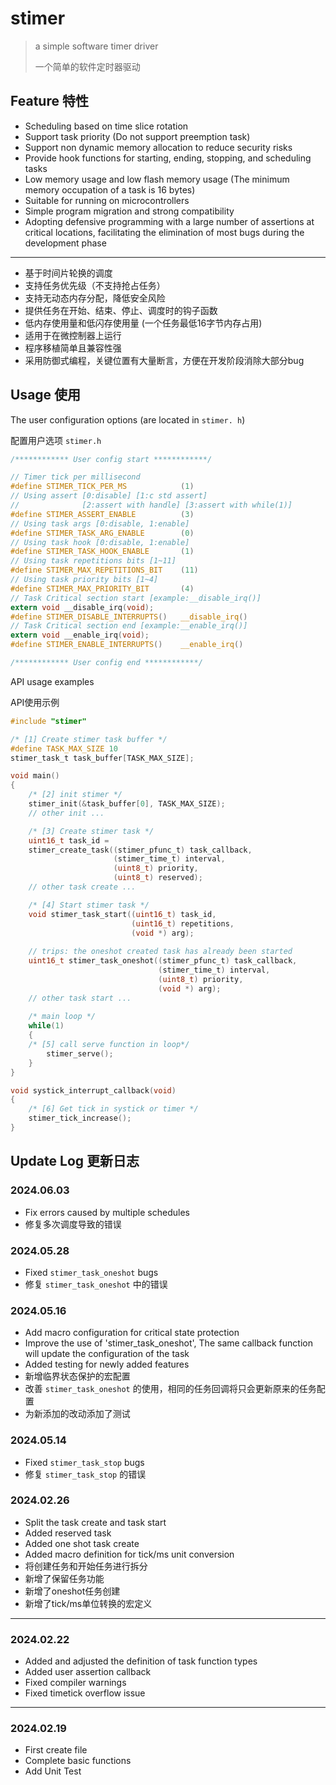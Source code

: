 # stimer

> a simple software timer driver
>
> 一个简单的软件定时器驱动

## Feature 特性

- Scheduling based on time slice rotation
- Support task priority (Do not support preemption task)
- Support non dynamic memory allocation to reduce security risks
- Provide hook functions for starting, ending, stopping, and scheduling tasks
- Low memory usage and low flash memory usage (The minimum memory occupation of a task is 16 bytes)
- Suitable for running on microcontrollers
- Simple program migration and strong compatibility
- Adopting defensive programming with a large number of assertions at critical locations, facilitating the elimination of most bugs during the development phase

---

- 基于时间片轮换的调度
- 支持任务优先级（不支持抢占任务）
- 支持无动态内存分配，降低安全风险
- 提供任务在开始、结束、停止、调度时的钩子函数
- 低内存使用量和低闪存使用量  (一个任务最低16字节内存占用)
- 适用于在微控制器上运行
- 程序移植简单且兼容性强
- 采用防御式编程，关键位置有大量断言，方便在开发阶段消除大部分bug

## Usage 使用

The user configuration options (are located in `stimer. h`)

配置用户选项 `stimer.h`

```c
/************ User config start ************/

// Timer tick per millisecond
#define STIMER_TICK_PER_MS            (1)
// Using assert [0:disable] [1:c std assert]
//              [2:assert with handle] [3:assert with while(1)]
#define STIMER_ASSERT_ENABLE          (3)
// Using task args [0:disable, 1:enable]
#define STIMER_TASK_ARG_ENABLE        (0)
// Using task hook [0:disable, 1:enable]
#define STIMER_TASK_HOOK_ENABLE       (1)
// Using task repetitions bits [1~11]
#define STIMER_MAX_REPETITIONS_BIT    (11)
// Using task priority bits [1~4]
#define STIMER_MAX_PRIORITY_BIT       (4)
// Task Critical section start [example:__disable_irq()]
extern void __disable_irq(void);
#define STIMER_DISABLE_INTERRUPTS()   __disable_irq()
// Task Critical section end [example:__enable_irq()]
extern void __enable_irq(void);
#define STIMER_ENABLE_INTERRUPTS()    __enable_irq()

/************ User config end ************/
```

API usage examples

API使用示例

```c
#include "stimer"

/* [1] Create stimer task buffer */
#define TASK_MAX_SIZE 10
stimer_task_t task_buffer[TASK_MAX_SIZE];

void main()
{
    /* [2] init stimer */
    stimer_init(&task_buffer[0], TASK_MAX_SIZE);
    // other init ...

    /* [3] Create stimer task */
    uint16_t task_id = 
    stimer_create_task((stimer_pfunc_t) task_callback,
                       (stimer_time_t) interval,
                       (uint8_t) priority,
                       (uint8_t) reserved);
    // other task create ...

    /* [4] Start stimer task */
    void stimer_task_start((uint16_t) task_id,
                           (uint16_t) repetitions,
                           (void *) arg);
  
    // trips: the oneshot created task has already been started
    uint16_t stimer_task_oneshot((stimer_pfunc_t) task_callback,
                                 (stimer_time_t) interval,
                                 (uint8_t) priority,
                                 (void *) arg);
    // other task start ...
   
    /* main loop */
    while(1)
    {
	/* [5] call serve function in loop*/
        stimer_serve();
    }
}

void systick_interrupt_callback(void)
{
    /* [6] Get tick in systick or timer */
    stimer_tick_increase();
}

```

## Update Log 更新日志

### 2024.06.03

- Fix errors caused by multiple schedules
- 修复多次调度导致的错误

### 2024.05.28

- Fixed `stimer_task_oneshot` bugs
- 修复 `stimer_task_oneshot` 中的错误

### 2024.05.16

- Add macro configuration for critical state protection
- Improve the use of 'stimer_task_oneshot', The same callback function will update the configuration of the task
- Added testing for newly added features
- 新增临界状态保护的宏配置
- 改善 `stimer_task_oneshot` 的使用，相同的任务回调将只会更新原来的任务配置
- 为新添加的改动添加了测试

### 2024.05.14

- Fixed `stimer_task_stop` bugs
- 修复 `stimer_task_stop` 的错误

### 2024.02.26

- Split the task create and task start
- Added reserved task
- Added one shot task create
- Added macro definition for tick/ms unit conversion
- 将创建任务和开始任务进行拆分
- 新增了保留任务功能
- 新增了oneshot任务创建
- 新增了tick/ms单位转换的宏定义

---

### 2024.02.22

- Added and adjusted the definition of task function types
- Added user assertion callback
- Fixed compiler warnings
- Fixed timetick overflow issue

---

### 2024.02.19

- First create file
- Complete basic functions
- Add Unit Test
